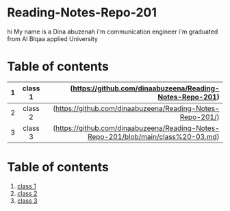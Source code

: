 # Reading-Notes-Repo-201

hi 
My name is a Dina abuzenah i'm communication engineer i'm graduated from Al Blqaa applied University



# Table of contents
| 1       | class 1     |(https://github.com/dinaabuzeena/Reading-Notes-Repo-201)    |
| :------------- | :----------: | -----------: |
|  2 | class 2  | (https://github.com/dinaabuzeena/Reading-Notes-Repo-201/)    |
| 3  | class 3 | (https://github.com/dinaabuzeena/Reading-Notes-Repo-201/blob/main/class%20-03.md)| 



# Table of contents
1. [class 1](https://github.com/dinaabuzeena/Reading-Notes-Repo-201)
2. [class 2](https://github.com/dinaabuzeena/Reading-Notes-Repo-201)
3. [class 3](https://github.com/dinaabuzeena/Reading-Notes-Repo-201/blob/main/class%20-03.md)
